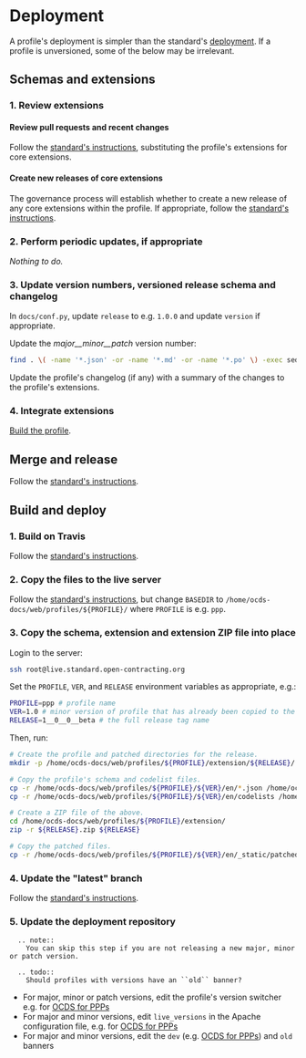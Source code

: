 # Deployment

A profile's deployment is simpler than the standard's [deployment](../../standard/technical/deployment). If a profile is unversioned, some of the below may be irrelevant.

## Schemas and extensions

### 1. Review extensions

#### Review pull requests and recent changes

Follow the [standard's instructions](../../standard/technical/deployment.html#review-pull-requests-and-recent-changes), substituting the profile's extensions for core extensions.

#### Create new releases of core extensions

The governance process will establish whether to create a new release of any core extensions within the profile. If appropriate, follow the [standard's instructions](../../standard/technical/deployment.html#create-new-versions-of-core-extensions).

### 2. Perform periodic updates, if appropriate

*Nothing to do.*

### 3. Update version numbers, versioned release schema and changelog

In `docs/conf.py`, update `release` to e.g. `1.0.0` and update `version` if appropriate.

Update the *major__minor__patch* version number:

```bash
find . \( -name '*.json' -or -name '*.md' -or -name '*.po' \) -exec sed -i "" 's/1__0__0__beta/1__0__0/g' \{\} \;
```

Update the profile's changelog (if any) with a summary of the changes to the profile's extensions.

### 4. Integrate extensions

[Build the profile](build.html#build-the-profile).

## Merge and release

Follow the [standard's instructions](../../standard/technical/deployment.html#merge-and-release).

## Build and deploy

### 1. Build on Travis

Follow the [standard's instructions](../../standard/technical/deployment.html#build-on-travis).

### 2. Copy the files to the live server

Follow the [standard's instructions](../../standard/technical/deployment.html#copy-the-files-to-the-live-server), but change `BASEDIR` to `/home/ocds-docs/web/profiles/${PROFILE}/` where `PROFILE` is e.g. `ppp`.

### 3. Copy the schema, extension and extension ZIP file into place

Login to the server:

```bash
ssh root@live.standard.open-contracting.org
```

Set the `PROFILE`, `VER`, and `RELEASE` environment variables as appropriate, e.g.:

```bash
PROFILE=ppp # profile name
VER=1.0 # minor version of profile that has already been copied to the server
RELEASE=1__0__0__beta # the full release tag name
```

Then, run:

```bash
# Create the profile and patched directories for the release.
mkdir -p /home/ocds-docs/web/profiles/${PROFILE}/extension/${RELEASE}/ /home/ocds-docs/web/profiles/${PROFILE}/schema/${RELEASE}/

# Copy the profile's schema and codelist files.
cp -r /home/ocds-docs/web/profiles/${PROFILE}/${VER}/en/*.json /home/ocds-docs/web/profiles/${PROFILE}/extension/${RELEASE}/
cp -r /home/ocds-docs/web/profiles/${PROFILE}/${VER}/en/codelists /home/ocds-docs/web/profiles/${PROFILE}/extension/${RELEASE}/

# Create a ZIP file of the above.
cd /home/ocds-docs/web/profiles/${PROFILE}/extension/
zip -r ${RELEASE}.zip ${RELEASE}

# Copy the patched files.
cp -r /home/ocds-docs/web/profiles/${PROFILE}/${VER}/en/_static/patched/* /home/ocds-docs/web/profiles/${PROFILE}/schema/${RELEASE}/
```

### 4. Update the "latest" branch

Follow the [standard's instructions](../../standard/technical/deployment.html#update-the-latest-branch).

### 5. Update the deployment repository

```eval_rst
  .. note::
    You can skip this step if you are not releasing a new major, minor or patch version.
```

```eval_rst
  .. todo::
    Should profiles with versions have an ``old`` banner?
```

* For major, minor or patch versions, edit the profile's version switcher e.g. for [OCDS for PPPs](https://github.com/OpenDataServices/opendataservices-deploy/blob/master/salt/ocds-docs/includes/version-options-profiles-ppp.html)
* For major and minor versions, edit `live_versions` in the Apache configuration file, e.g. for [OCDS for PPPs](https://github.com/OpenDataServices/opendataservices-deploy/blob/master/salt/apache/ocds-docs-live.conf#L17)
* For major and minor versions, edit the `dev` (e.g. [OCDS for PPPs](https://github.com/OpenDataServices/opendataservices-deploy/blob/master/salt/ocds-docs/includes/banner_dev_profiles_ppp.html)) and `old` banners
